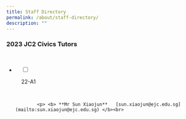 ```yaml
---
title: Staff Directory
permalink: /about/staff-directory/
description: ""
---
```

### 2023 JC2 Civics Tutors

<ul class="jekyllcodex_accordion">

  <li>

    <input type="checkbox" id="accordion1">

    <label for="accordion1">22-A1</label>

    <div>

			<p> <b> **Mr Sun Xiaojun**   [sun.xiaojun@ejc.edu.sg](mailto:sun.xiaojun@ejc.edu.sg) </b><br>
